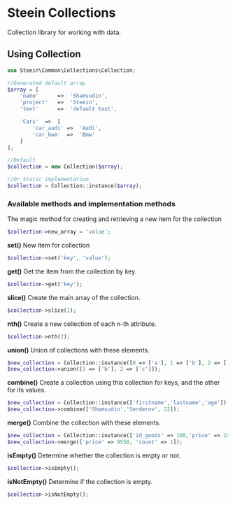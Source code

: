 # Steein Collections
Collection library for working with data.

## Using Collection

```php
use Steein\Common\Collections\Collection;

//Generated default array
$array = [
    'name'      =>  'Shamsudin',
    'project'   =>  'Steein',
    'text'      =>  'default text',

    'Cars'  =>  [
        'car_audi' =>  'Audi',
        'car_bwm'  =>  'Bmw'
    ]
];

//Default
$collection = new Collection($array);

//Or Static implementation
$collection = Collection::instance($array);

```

### Available methods and implementation methods

The magic method for creating and retrieving a new item for the collection
```php
$collection->new_array = 'value';
```

**set()**
New item for collection

```php
$collection->set('key', 'value');
```

**get()**
Get the item from the collection by key.

```php
$collection->get('key');
```

**slice()**
Create the main array of the collection.

```php
$collection->slice(1);
```
**nth()**
Create a new collection of each n-th attribute.

```php
$collection->nth(2);
```

**union()**
Union of collections with these elements.

```php
$new_collection = Collection::instance([0 => ['a'], 1 => ['b'], 2 => ['c']]);
$new_collection->union([3 => ['b'], 2 => ['c']]);
```

**combine()**
Create a collection using this collection for keys, and the other for its values.

```php
$new_collection = Collection::instance(['firstname','lastname','age']);
$new_collection->combine(['Shamsudin','Serderov', 22]);
```

**merge()**
Combine the collection with these elements.

```php
$new_collection = Collection::instance(['id_goods' => 100,'price' => 10000, 'instock' => 0]);
$new_collection->merge(['price' => 9550, 'count' => 1]);
```

**isEmpty()**
Determine whether the collection is empty or not.

```php
$collection->isEmpty();
```

**isNotEmpty()**
Determine if the collection is empty.

```php
$collection->isNotEmpty();
```
